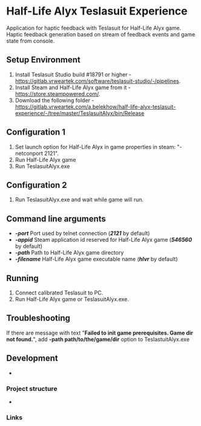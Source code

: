 # Half-Life Alyx Teslasuit Experience

Application for haptic feedback with Teslasuit for Half-Life Alyx game. Haptic feedback generation based on stream of feedback events and game state from console.

## Setup Environment
1. Install Teslasuit Studio build #18791 or higher - https://gitlab.vrweartek.com/software/teslasuit-studio/-/pipelines.
2. Install Steam and Half-Life Alyx game from it - https://store.steampowered.com/.
3. Download the following folder - https://gitlab.vrweartek.com/a.belekhow/half-life-alyx-teslasuit-experience/-/tree/master/TeslasuitAlyx/bin/Release

## Configuration 1
1. Set launch option for Half-Life Alyx in game properties in steam: "-netconport 2121".
2. Run Half-Life Alyx game
3. Run TeslasuitAlyx.exe

## Configuration 2
1. Run TeslasuitAlyx.exe and wait while game will run.

## Command line arguments
- _**-port**_ Port used by telnet connection (_**2121**_ by default)
- _**-appid**_ Steam application id reserved for Half-Life Alyx game (_**546560**_ by default)
- _**-path**_ Path to Half-Life Alyx game directory
- _**-filename**_ Half-Life Alyx game executable name (_**hlvr**_ by default)

## Running
1. Connect calibrated Teslasuit to PC.
2. Run Half-Life Alyx game or TeslasuitAlyx.exe.

## Troubleshooting
If there are message with text "**Failed to init game prerequisites. Game dir not found.**", add **-path path/to/the/game/dir** option to TeslastuitAlyx.exe

## Development
-

### Project structure
-

### Links

